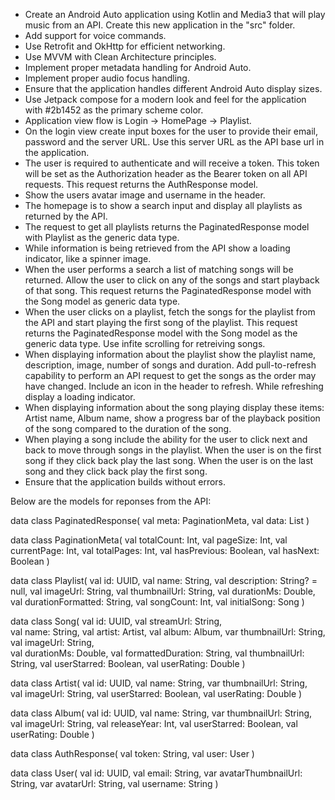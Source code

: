 - Create an Android Auto application using Kotlin and Media3 that will play music from an API. Create this new application in the "src" folder.
- Add support for voice commands.
- Use Retrofit and OkHttp for efficient networking.
- Use MVVM with Clean Architecture principles.
- Implement proper metadata handling for Android Auto.
- Implement proper audio focus handling.
- Ensure that the application handles different Android Auto display sizes.
- Use Jetpack compose for a modern look and feel for the application with #2b1452 as the primary scheme color.
- Application view flow is Login -> HomePage -> Playlist.
- On the login view create input boxes for the user to provide their email, password and the server URL. Use this server URL as the API base url in the application.
- The user is required to authenticate and will receive a token. This token will be set as the Authorization header as the Bearer token on all API requests. This request returns the AuthResponse model.
- Show the users avatar image and username in the header. 
- The homepage is to show a search input and display all playlists as returned by the API.
- The request to get all playlists returns the PaginatedResponse model with Playlist as the generic data type.
- While information is being retrieved from the API show a loading indicator, like a spinner image.
- When the user performs a search a list of matching songs will be returned. Allow the user to click on any of the songs and start playback of that song. This request returns the PaginatedResponse model with the Song model as generic data type.
- When the user clicks on a playlist, fetch the songs for the playlist from the API and start playing the first song of the playlist. This request returns the PaginatedResponse model with the Song model as the generic data type. Use infite scrolling for retreiving songs.
- When displaying information about the playlist show the playlist name, description, image, number of songs and duration. Add pull-to-refresh capability to perform an API request to get the songs as the order may have changed. Include an icon in the header to refresh. While refreshing display a loading indicator.
- When displaying information about the song playing display these items: Artist name, Album name, show a progress bar of the playback position of the song compared to the duration of the song.
- When playing a song include the ability for the user to click next and back to move through songs in the playlist. When the user is on the first song if they click back play the last song. When the user is on the last song and they click back play the first song.
- Ensure that the application builds without errors.

Below are the models for reponses from the API:

data class PaginatedResponse<T>(
    val meta: PaginationMeta,
    val data: List<T>
)

data class PaginationMeta(
    val totalCount: Int,
    val pageSize: Int,
    val currentPage: Int,
    val totalPages: Int,
    val hasPrevious: Boolean,
    val hasNext: Boolean
)

data class Playlist(
    val id: UUID,
    val name: String,
    val description: String? = null,
    val imageUrl: String,
    val thumbnailUrl: String,
    val durationMs: Double,
    val durationFormatted: String,
    val songCount: Int,
    val initialSong: Song
)

data class Song(
    val id: UUID,
    val streamUrl: String,    
    val name: String,
    val artist: Artist,
    val album: Album,
    var thumbnailUrl: String,
    val imageUrl: String,    
    val durationMs: Double,
    val formattedDuration: String,
    val thumbnailUrl: String,
    val userStarred: Boolean,
    val userRating: Double
)

data class Artist(
    val id: UUID,
    val name: String,
    var thumbnailUrl: String,    
    val imageUrl: String,
    val userStarred: Boolean,
    val userRating: Double
)

data class Album(
    val id: UUID,
    val name: String,
    var thumbnailUrl: String,
    val imageUrl: String,
    val releaseYear: Int,
    val userStarred: Boolean,
    val userRating: Double
)

data class AuthResponse(
    val token: String,
    val user: User
)

data class User(
    val id: UUID,
    val email: String,
    var avatarThumbnailUrl: String,
    var avatarUrl: String,
    val username: String
)




